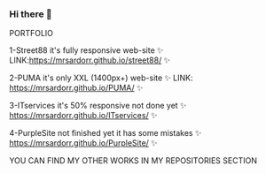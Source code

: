 ### Hi there 👋

PORTFOLIO 

1-Street88 it's fully responsive web-site ✨ LINK:https://mrsardorr.github.io/street88/ ✨  


2-PUMA it's only XXL (1400px+) web-site ✨ LINK: https://mrsardorr.github.io/PUMA/ ✨

3-ITservices it's 50% responsive not done yet ✨ https://mrsardorr.github.io/ITservices/ ✨

4-PurpleSite not finished yet it has some mistakes ✨ https://mrsardorr.github.io/PurpleSite/ ✨

YOU CAN FIND MY OTHER WORKS IN MY REPOSITORIES SECTION
